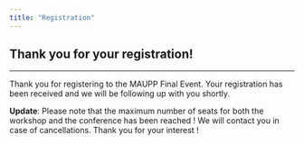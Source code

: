 ```yaml
---
title: "Registration"
---
```


## Thank you for your registration!

---

Thank you for registering to the MAUPP Final Event. Your registration has been received and we will be following up with you shortly.

**Update**: Please note that the maximum number of seats for both the workshop and the conference has been reached ! We will contact you in case of cancellations. Thank you for your interest !